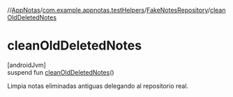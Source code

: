 //[AppNotas](../../../index.md)/[com.example.appnotas.testHelpers](../index.md)/[FakeNotesRepository](index.md)/[cleanOldDeletedNotes](clean-old-deleted-notes.md)

# cleanOldDeletedNotes

[androidJvm]\
suspend fun [cleanOldDeletedNotes](clean-old-deleted-notes.md)()

Limpia notas eliminadas antiguas delegando al repositorio real.
